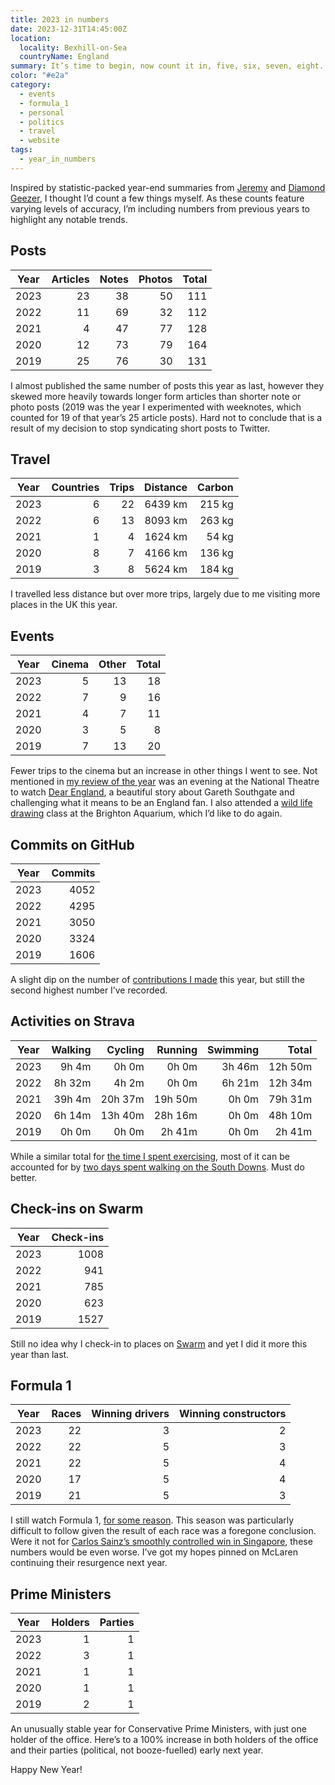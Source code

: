 ```yaml
---
title: 2023 in numbers
date: 2023-12-31T14:45:00Z
location:
  locality: Bexhill-on-Sea
  countryName: England
summary: It’s time to begin, now count it in, five, six, seven, eight.
color: "#e2a"
category:
  - events
  - formula_1
  - personal
  - politics
  - travel
  - website
tags:
  - year_in_numbers
---
```


Inspired by statistic-packed year-end summaries from [Jeremy][1] and [Diamond Geezer][2], I thought I’d count a few things myself. As these counts feature varying levels of accuracy, I’m including numbers from previous years to highlight any notable trends.

## Posts

| Year | Articles | Notes | Photos | Total |
| ---- | -------: | ----: | -----: | ----: |
| 2023 |       23 |    38 |     50 |   111 |
| 2022 |       11 |    69 |     32 |   112 |
| 2021 |        4 |    47 |     77 |   128 |
| 2020 |       12 |    73 |     79 |   164 |
| 2019 |       25 |    76 |     30 |   131 |

I almost published the same number of posts this year as last, however they skewed more heavily towards longer form articles than shorter note or photo posts (2019 was the year I experimented with weeknotes, which counted for 19 of that year’s 25 article posts). Hard not to conclude that is a result of my decision to stop syndicating short posts to Twitter.

## Travel

| Year | Countries | Trips | Distance | Carbon |
| ---- | --------: | ----: | -------: | -----: |
| 2023 |         6 |    22 |  6439 km | 215 kg |
| 2022 |         6 |    13 |  8093 km | 263 kg |
| 2021 |         1 |     4 |  1624 km |  54 kg |
| 2020 |         8 |     7 |  4166 km | 136 kg |
| 2019 |         3 |     8 |  5624 km | 184 kg |

I travelled less distance but over more trips, largely due to me visiting more places in the UK this year.

## Events

| Year | Cinema | Other | Total |
| ---- | -----: | ----: | ----: |
| 2023 |      5 |    13 |    18 |
| 2022 |      7 |     9 |    16 |
| 2021 |      4 |     7 |    11 |
| 2020 |      3 |     5 |     8 |
| 2019 |      7 |    13 |    20 |

Fewer trips to the cinema but an increase in other things I went to see. Not mentioned in [my review of the year][3] was an evening at the National Theatre to watch [Dear England][4], a beautiful story about Gareth Southgate and challenging what it means to be an England fan. I also attended a [wild life drawing][5] class at the Brighton Aquarium, which I’d like to do again.

## Commits on GitHub

| Year | Commits |
| ---- | ------: |
| 2023 |    4052 |
| 2022 |    4295 |
| 2021 |    3050 |
| 2020 |    3324 |
| 2019 |    1606 |

A slight dip on the number of [contributions I made][6] this year, but still the second highest number I’ve recorded.

## Activities on Strava

| Year | Walking | Cycling | Running | Swimming |   Total |
| ---- | ------: | ------: | ------: | -------: | ------: |
| 2023 |  9h  4m |  0h  0m |  0h  0m |   3h 46m | 12h 50m |
| 2022 |  8h 32m |  4h  2m |  0h  0m |   6h 21m | 12h 34m |
| 2021 | 39h  4m | 20h 37m | 19h 50m |   0h  0m | 79h 31m |
| 2020 |  6h 14m | 13h 40m | 28h 16m |   0h  0m | 48h 10m |
| 2019 |  0h  0m |  0h  0m |  2h 41m |   0h  0m |  2h 41m |

While a similar total for [the time I spent exercising][7], most of it can be accounted for by [two days spent walking on the South Downs][8]. Must do better.

## Check-ins on Swarm

| Year | Check-ins |
| ---- | --------: |
| 2023 |      1008 |
| 2022 |       941 |
| 2021 |       785 |
| 2020 |       623 |
| 2019 |      1527 |

Still no idea why I check-in to places on [Swarm][9] and yet I did it more this year than last.

## Formula 1

| Year | Races | Winning drivers | Winning constructors |
| ---- | ----: | --------------: | -------------------: |
| 2023 |    22 |               3 |                    2 |
| 2022 |    22 |               5 |                    3 |
| 2021 |    22 |               5 |                    4 |
| 2020 |    17 |               5 |                    4 |
| 2019 |    21 |               5 |                    3 |

I still watch Formula 1, [for some reason][10]. This season was particularly difficult to follow given the result of each race was a foregone conclusion. Were it not for [Carlos Sainz’s smoothly controlled win in Singapore][11], these numbers would be even worse. I’ve got my hopes pinned on McLaren continuing their resurgence next year.

## Prime Ministers

| Year | Holders | Parties |
| ---- | ------: | ------: |
| 2023 |       1 |       1 |
| 2022 |       3 |       1 |
| 2021 |       1 |       1 |
| 2020 |       1 |       1 |
| 2019 |       2 |       1 |

An unusually stable year for Conservative Prime Ministers, with just one holder of the office. Here’s to a 100% increase in both holders of the office and their parties (political, not booze-fuelled) early next year.

Happy New Year!

[1]: https://adactio.com/journal/20750
[2]: https://diamondgeezer.blogspot.com/2023/12/summing-up-2023.html
[3]: /2023/362/a1/2023_in_review/
[4]: https://www.nationaltheatre.org.uk/productions/dear-england/
[5]: https://wildlifedrawing.eventcube.io
[6]: https://github.com/paulrobertlloyd
[7]: https://www.strava.com/athletes/975073
[8]: /2023/290/a1/south_downs/
[9]: https://swarmapp.com
[10]: /2023/336/a2/brawn-gp/
[11]: https://www.youtube.com/watch?v=Yvq0fxb_mL4
